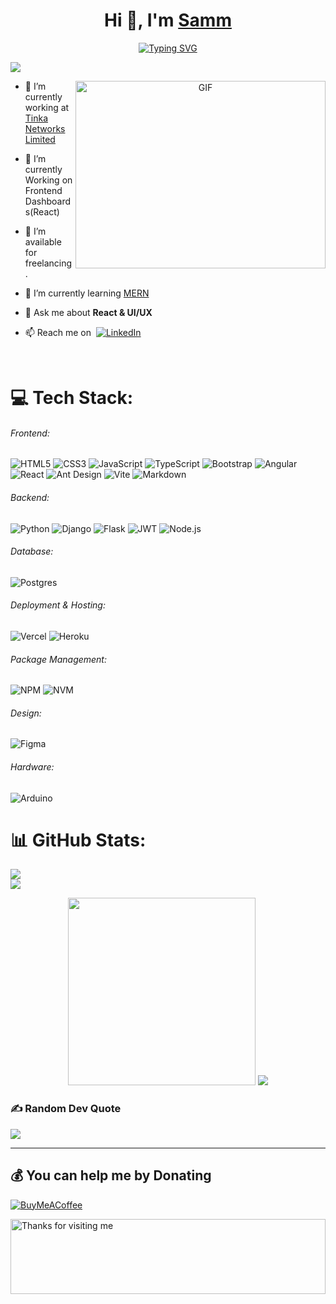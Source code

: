 <!-- Header -->
<h1 align="center">Hi 👋, I'm <a href="https://github.com/Samuel-Muriuki" target="blank">Samm</a></h1>

<!-- Typing Animation -->
<p align="center">
  <a href="https://git.io/typing-svg">
    <img src="https://readme-typing-svg.demolab.com?font=Fira+Code&pause=1000&color=2F81F7&random=false&width=435&lines=A+curious+and+enthusiastic+learner;Passionate+tech+explorer;Enjoys+writing+code." alt="Typing SVG">
  </a>
</p>

<!-- Visitor Counter -->

[![](https://visitcount.itsvg.in/api?id=Samuel-Muriuki&icon=6&color=1)](https://visitcount.itsvg.in)

<!-- GIF Image -->
<p align="center">
  <a target="_blank">
    <img align="right" top="500" height="300" width="400" alt="GIF" src="https://media.giphy.com/media/SWoSkN6DxTszqIKEqv/giphy.gif">
  </a>
</p>

<!-- Personal Information -->

- 🔭 I’m currently working at <a href="#" target="blank">Tinka Networks Limited</a>

- 🌱 I’m currently Working on Frontend Dashboards(React)

- 🤝 I’m available for freelancing.

- 🌱 I’m currently learning <a href="https://fullstackopen.com/en/about/" target="blank">MERN</a>

- 💬 Ask me about **React & UI/UX**

- 📫 Reach me on &nbsp;[![LinkedIn](https://img.shields.io/badge/LinkedIn-%230077B5.svg?logo=linkedin&logoColor=white&)](https://www.linkedin.com/in/samuel-muriuki-/)

<br/>

<!-- Tech Stack -->

# 💻 Tech Stack:

###### Frontend:

![HTML5](https://img.shields.io/badge/html5-%23E34F26.svg?style=for-the-badge&logo=html5&logoColor=white)
![CSS3](https://img.shields.io/badge/css3-%231572B6.svg?style=for-the-badge&logo=css3&logoColor=white)
![JavaScript](https://img.shields.io/badge/javascript-%23323330.svg?style=for-the-badge&logo=javascript&logoColor=%23F7DF1E)
![TypeScript](https://img.shields.io/badge/typescript-%23007ACC.svg?style=for-the-badge&logo=typescript&logoColor=white)
![Bootstrap](https://img.shields.io/badge/bootstrap-%238511FA.svg?style=for-the-badge&logo=bootstrap&logoColor=white)
![Angular](https://img.shields.io/badge/angular-%23DD0031.svg?style=for-the-badge&logo=angular&logoColor=white)
![React](https://img.shields.io/badge/react-%2320232a.svg?style=for-the-badge&logo=react&logoColor=%2361DAFB)
![Ant Design](https://img.shields.io/badge/-AntDesign-%230170FE?style=for-the-badge&logo=ant-design&logoColor=white)
![Vite](https://img.shields.io/badge/vite-%23646CFF.svg?style=for-the-badge&logo=vite&logoColor=white)
![Markdown](https://img.shields.io/badge/markdown-%23000000.svg?style=for-the-badge&logo=markdown&logoColor=white)

###### Backend:

![Python](https://img.shields.io/badge/python-3670A0?style=for-the-badge&logo=python&logoColor=ffdd54)
![Django](https://img.shields.io/badge/django-%23092E20.svg?style=for-the-badge&logo=django&logoColor=white)
![Flask](https://img.shields.io/badge/flask-%23000.svg?style=for-the-badge&logo=flask&logoColor=white)
![JWT](https://img.shields.io/badge/JWT-black?style=for-the-badge&logo=JSON%20web%20tokens)
![Node.js](https://img.shields.io/badge/node.js-6DA55F?style=for-the-badge&logo=node.js&logoColor=white)

###### Database:

![Postgres](https://img.shields.io/badge/postgres-%23316192.svg?style=for-the-badge&logo=postgresql&logoColor=white)

###### Deployment & Hosting:

![Vercel](https://img.shields.io/badge/vercel-%23000000.svg?style=for-the-badge&logo=vercel&logoColor=white)
![Heroku](https://img.shields.io/badge/heroku-%23430098.svg?style=for-the-badge&logo=heroku&logoColor=white)

###### Package Management:

![NPM](https://img.shields.io/badge/NPM-%23CB3837.svg?style=for-the-badge&logo=npm&logoColor=white)
![NVM](https://img.shields.io/badge/NVM-%2300ACD7.svg?style=for-the-badge&logo=npm&logoColor=white)

###### Design:

![Figma](https://img.shields.io/badge/figma-%23F24E1E.svg?style=for-the-badge&logo=figma&logoColor=white)

###### Hardware:

![Arduino](https://img.shields.io/badge/-Arduino-00979D?style=for-the-badge&logo=Arduino&logoColor=white)

# 📊 GitHub Stats:

![](https://github-readme-stats.vercel.app/api?username=Samuel-Muriuki&theme=blue-green&hide_border=false&include_all_commits=false&count_private=false)<br/>
![](https://github-readme-streak-stats.herokuapp.com/?user=Samuel-Muriuki&theme=blue-green&hide_border=false)<br/>

<!-- Octocat Image -->
<p align="center">
  <img width="300" height="300" src="https://github.com/Samuel-Muriuki/Samm/blob/main/assets/octocat-1711880312906.png?raw=true"></a>
  <img src="https://github-readme-stats.vercel.app/api/top-langs/?username=Samuel-Muriuki&count_private=true&theme=tokyonight&line_height=52">
</p>

### ✍️ Random Dev Quote

![](https://quotes-github-readme.vercel.app/api?type=horizontal&theme=gruvbox)

---

## 💰 You can help me by Donating

<!-- Donation Badge -->

[![BuyMeACoffee](https://img.shields.io/badge/Buy%20Me%20a%20Coffee-ffdd00?style=for-the-badge&logo=buy-me-a-coffee&logoColor=black)](https://www.buymeacoffee.com/elsamm)

<!-- Thank You SVG Image -->
<img height="120" alt="Thanks for visiting me" width="100%" src="https://raw.githubusercontent.com/Samuel-Muriuki/Samm/main/assets/el.svg" />
